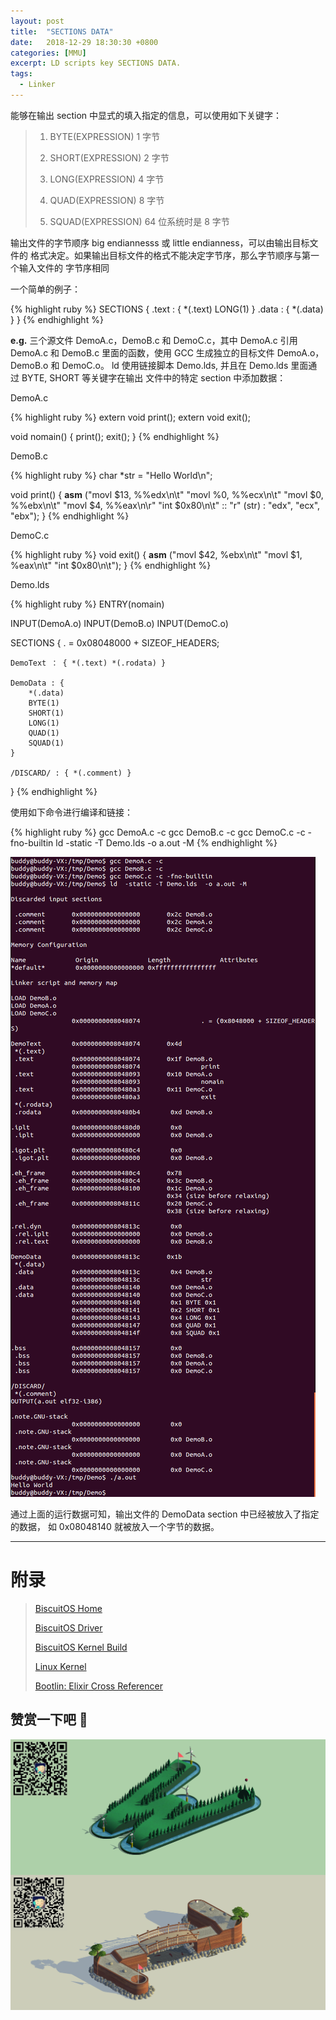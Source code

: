 ```yaml
---
layout: post
title:  "SECTIONS DATA"
date:   2018-12-29 18:30:30 +0800
categories: [MMU]
excerpt: LD scripts key SECTIONS DATA.
tags:
  - Linker
---
```


能够在输出 section 中显式的填入指定的信息，可以使用如下关键字：

> 1. BYTE(EXPRESSION)      1 字节   
>
> 2. SHORT(EXPRESSION)     2 字节
>
> 3. LONG(EXPRESSION)      4 字节
>
> 4. QUAD(EXPRESSION)      8 字节
>
> 5. SQUAD(EXPRESSION)     64 位系统时是 8 字节

输出文件的字节顺序 big endiannesss 或 little endianness，可以由输出目标文件的
格式决定。如果输出目标文件的格式不能决定字节序，那么字节顺序与第一个输入文件的
字节序相同

一个简单的例子：

{% highlight ruby %}
SECTIONS
{
    .text : { *(.text) LONG(1) }
    .data : { *(.data) }
}
{% endhighlight %}

**e.g.** 三个源文件 DemoA.c，DemoB.c 和 DemoC.c，其中 DemoA.c 引用 DemoA.c 和
DemoB.c 里面的函数，使用 GCC 生成独立的目标文件 DemoA.o，DemoB.o 和 DemoC.o。
ld 使用链接脚本 Demo.lds, 并且在 Demo.lds 里面通过 BYTE, SHORT 等关键字在输出
文件中的特定 section 中添加数据：

DemoA.c

{% highlight ruby %}
extern void print();
extern void exit();

void nomain()
{
    print();
    exit();
}
{% endhighlight %}

DemoB.c

{% highlight ruby %}
char *str = "Hello World\n";

void print()
{
    __asm__ ("movl $13, %%edx\n\t"
             "movl %0, %%ecx\n\t"
             "movl $0, %%ebx\n\t"
             "movl $4, %%eax\n\r"
             "int $0x80\n\t"
             :: "r" (str) : "edx", "ecx", "ebx");
}
{% endhighlight %}

DemoC.c

{% highlight ruby %}
void exit()
{
    __asm__ ("movl $42, %ebx\n\t"
             "movl $1, %eax\n\t"
             "int $0x80\n\t");
}
{% endhighlight %}

Demo.lds

{% highlight ruby %}
ENTRY(nomain)

INPUT(DemoA.o)
INPUT(DemoB.o)
INPUT(DemoC.o)

SECTIONS
{
    . = 0x08048000 + SIZEOF_HEADERS;

    DemoText ： { *(.text) *(.rodata) }

    DemoData : { 
        *(.data) 
        BYTE(1) 
        SHORT(1)
        LONG(1)
        QUAD(1)
        SQUAD(1)
    }

    /DISCARD/ : { *(.comment) }
}
{% endhighlight %}

使用如下命令进行编译和链接：

{% highlight ruby %}
gcc DemoA.c -c
gcc DemoB.c -c
gcc DemoC.c -c -fno-builtin
ld -static -T Demo.lds -o a.out -M
{% endhighlight %}

![LD](https://raw.githubusercontent.com/EmulateSpace/PictureSet/master/BiscuitOS/kernel/MMU000513.png)

通过上面的运行数据可知，输出文件的 DemoData section 中已经被放入了指定的数据，
如 0x08048140 就被放入一个字节的数据。

-----------------------------------------------

# <span id="附录">附录</span>

> [BiscuitOS Home](https://biscuitos.github.io/)
>
> [BiscuitOS Driver](https://biscuitos.github.io/blog/BiscuitOS_Catalogue/)
>
> [BiscuitOS Kernel Build](https://biscuitos.github.io/blog/Kernel_Build/)
>
> [Linux Kernel](https://www.kernel.org/)
>
> [Bootlin: Elixir Cross Referencer](https://elixir.bootlin.com/linux/latest/source)

## 赞赏一下吧 🙂

![MMU](https://raw.githubusercontent.com/EmulateSpace/PictureSet/master/BiscuitOS/kernel/HAB000036.jpg)
